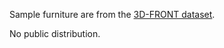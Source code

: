 Sample furniture are from the [3D-FRONT dataset](https://tianchi.aliyun.com/specials/promotion/alibaba-3d-scene-dataset).

No public distribution.
